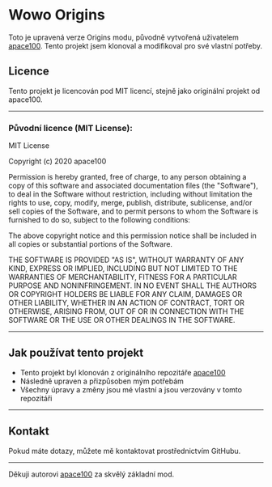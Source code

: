 # Wowo Origins

Toto je upravená verze Origins modu, původně vytvořená uživatelem [apace100](https://github.com/apace100). Tento projekt jsem klonoval a modifikoval pro své vlastní potřeby.

## Licence

Tento projekt je licencován pod MIT licencí, stejně jako originální projekt od apace100.

---

### Původní licence (MIT License):

MIT License

Copyright (c) 2020 apace100

Permission is hereby granted, free of charge, to any person obtaining a copy
of this software and associated documentation files (the "Software"), to deal
in the Software without restriction, including without limitation the rights
to use, copy, modify, merge, publish, distribute, sublicense, and/or sell
copies of the Software, and to permit persons to whom the Software is
furnished to do so, subject to the following conditions:

The above copyright notice and this permission notice shall be included in all
copies or substantial portions of the Software.

THE SOFTWARE IS PROVIDED "AS IS", WITHOUT WARRANTY OF ANY KIND, EXPRESS OR
IMPLIED, INCLUDING BUT NOT LIMITED TO THE WARRANTIES OF MERCHANTABILITY,
FITNESS FOR A PARTICULAR PURPOSE AND NONINFRINGEMENT. IN NO EVENT SHALL THE
AUTHORS OR COPYRIGHT HOLDERS BE LIABLE FOR ANY CLAIM, DAMAGES OR OTHER
LIABILITY, WHETHER IN AN ACTION OF CONTRACT, TORT OR OTHERWISE, ARISING FROM,
OUT OF OR IN CONNECTION WITH THE SOFTWARE OR THE USE OR OTHER DEALINGS IN THE
SOFTWARE.


---

## Jak používat tento projekt

- Tento projekt byl klonován z originálního repozitáře [apace100](https://github.com/apace100)
- Následně upraven a přizpůsoben mým potřebám
- Všechny úpravy a změny jsou mé vlastní a jsou verzovány v tomto repozitáři

---

## Kontakt

Pokud máte dotazy, můžete mě kontaktovat prostřednictvím GitHubu.

---

Děkuji autorovi [apace100](https://github.com/apace100) za skvělý základní mod.
